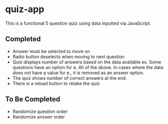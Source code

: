 # quiz-app
This is a functional 5 question quiz using data inputted via JavaScript.
## Completed
- Answer must be selected to move on
- Radio button deselects when moving to next question
- Quiz displays number of answers based on the data available ex. Some questions have an option for e. All of the above. In cases where the data does not have a value for e., it is removed as an answer option.
- The quiz shows number of correct answers at the end.
- There is a reload button to retake the quiz
## To Be Completed
- Randomize question order
- Randomize answer order
